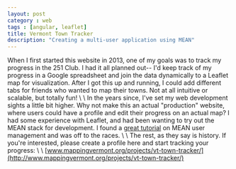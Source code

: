 ```yaml
---
layout: post
category : web
tags : [angular, leaflet]
title: Vermont Town Tracker
description: "Creating a multi-user application using MEAN"
---
```


When I first started this website in 2013, one of my goals was to track my progress in the 251 Club. I had it all planned out-- I'd
keep track of my progress in a Google spreadsheet and join the data dynamically to a Leaflet map for visualization. After I got this up and 
running, I could add different tabs for friends who wanted to map their towns. Not at all intuitive or scalable, but totally fun!
\\
\\
In the years since, I've set my web development sights a little bit higher. Why not make this an actual "production" website, where
users could have a profile and edit their progress on an actual map? I had some experience with Leaflet, and had been wanting to try out
the MEAN stack for development. I found a [great tutorial](https://github.com/sitepoint-editors/MEAN-stack-authentication) on MEAN 
user management and was off to the races.
\\
\\
The rest, as they say is history. If you're interested, please create a profile here and start tracking your progress:
\\
\\
[www.mappingvermont.org/projects/vt-town-tracker/](http://www.mappingvermont.org/projects/vt-town-tracker/)
